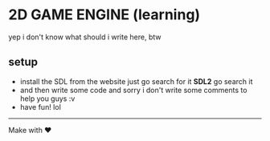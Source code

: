 # 2D GAME ENGINE (learning)
yep i don't know what should i write here, btw

## setup
- install the SDL from the website just go search for it **SDL2** go search it  
- and then write some code and sorry i don't write some comments to help you guys :v
- have fun! lol

****
Make with ♥️
